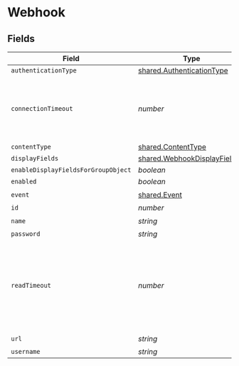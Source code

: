 # Webhook


## Fields

| Field                                                                                          | Type                                                                                           | Required                                                                                       | Description                                                                                    | Example                                                                                        |
| ---------------------------------------------------------------------------------------------- | ---------------------------------------------------------------------------------------------- | ---------------------------------------------------------------------------------------------- | ---------------------------------------------------------------------------------------------- | ---------------------------------------------------------------------------------------------- |
| `authenticationType`                                                                           | [shared.AuthenticationType](../../models/shared/authenticationtype.md)                         | :heavy_minus_sign:                                                                             | N/A                                                                                            |                                                                                                |
| `connectionTimeout`                                                                            | *number*                                                                                       | :heavy_minus_sign:                                                                             | Number of seconds to attempt to connect to the webhooks host server                            |                                                                                                |
| `contentType`                                                                                  | [shared.ContentType](../../models/shared/contenttype.md)                                       | :heavy_minus_sign:                                                                             | N/A                                                                                            |                                                                                                |
| `displayFields`                                                                                | [shared.WebhookDisplayFields](../../models/shared/webhookdisplayfields.md)[]                   | :heavy_minus_sign:                                                                             | N/A                                                                                            |                                                                                                |
| `enableDisplayFieldsForGroupObject`                                                            | *boolean*                                                                                      | :heavy_minus_sign:                                                                             | N/A                                                                                            |                                                                                                |
| `enabled`                                                                                      | *boolean*                                                                                      | :heavy_minus_sign:                                                                             | N/A                                                                                            |                                                                                                |
| `event`                                                                                        | [shared.Event](../../models/shared/event.md)                                                   | :heavy_check_mark:                                                                             | N/A                                                                                            |                                                                                                |
| `id`                                                                                           | *number*                                                                                       | :heavy_minus_sign:                                                                             | N/A                                                                                            | 1                                                                                              |
| `name`                                                                                         | *string*                                                                                       | :heavy_check_mark:                                                                             | N/A                                                                                            | Computer Enrolled Hook                                                                         |
| `password`                                                                                     | *string*                                                                                       | :heavy_minus_sign:                                                                             | N/A                                                                                            |                                                                                                |
| `readTimeout`                                                                                  | *number*                                                                                       | :heavy_minus_sign:                                                                             | Number of seconds to wait for a response from the webhooks host server after sending a request |                                                                                                |
| `url`                                                                                          | *string*                                                                                       | :heavy_check_mark:                                                                             | N/A                                                                                            | https://requestb.in/wsfasfws                                                                   |
| `username`                                                                                     | *string*                                                                                       | :heavy_minus_sign:                                                                             | N/A                                                                                            | webhook_admin                                                                                  |